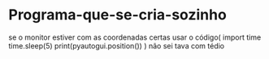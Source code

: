 # Programa-que-se-cria-sozinho

se o monitor estiver com as coordenadas certas usar o código(
    import time
    time.sleep(5)
    print(pyautogui.position())
)
não sei tava com tédio